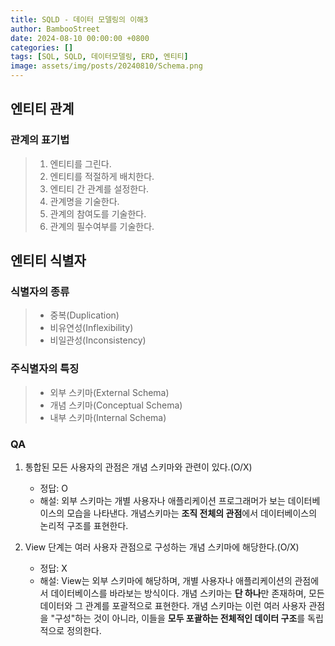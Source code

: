 ```yaml
---
title: SQLD - 데이터 모델링의 이해3
author: BambooStreet
date: 2024-08-10 00:00:00 +0800
categories: []
tags: [SQL, SQLD, 데이터모델링, ERD, 엔티티]
image: assets/img/posts/20240810/Schema.png
---
```


## 엔티티 관계

### 관계의 표기법

> 1. 엔티티를 그린다.
> 2. 엔티티를 적절하게 배치한다.
> 3. 엔티티 간 관계를 설정한다.
> 4. 관계명을 기술한다.
> 5. 관계의 참여도를 기술한다.
> 6. 관계의 필수여부를 기술한다.



## 엔티티 식별자 

### 식별자의 종류
>* 중복(Duplication)
>* 비유연성(Inflexibility)
>* 비일관성(Inconsistency)


### 주식별자의 특징
> * 외부 스키마(External Schema)
> * 개념 스키마(Conceptual Schema)
> * 내부 스키마(Internal Schema)




### QA
1. 통합된 모든 사용자의 관점은 개념 스키마와 관련이 있다.(O/X)

    * 정답: O
    * 해설: 외부 스키마는 개별 사용자나 애플리케이션 프로그래머가 보는 데이터베이스의 모습을 나타낸다. 개념스키마는 **조직 전체의 관점**에서 데이터베이스의 논리적 구조를 표현한다.



2. View 단계는 여러 사용자 관점으로 구성하는 개념 스키마에 해당한다.(O/X)

    * 정답: X
    * 해설: View는 외부 스키마에 해당하며, 개별 사용자나 애플리케이션의 관점에서 데이터베이스를 바라보는 방식이다. 
    개념 스키마는 **단 하나**만 존재하며, 모든 데이터와 그 관계를 포괄적으로 표현한다. 개념 스키마는 이런 여러 사용자 관점을 "구성"하는 것이 아니라, 이들을 **모두 포괄하는 전체적인 데이터 구조**를 독립적으로 정의한다.











